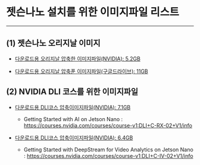 # 젯슨나노 설치를 위한 이미지파일 리스트
***

## (1) 젯슨나노 오리지날 이미지 

* [다운로드용 오리지날 압축한 이미지파일(NVIDIA): 5.2GB](https://developer.nvidia.com/jetson-nano-sd-card-image-r3231)

* [다운로드용 오리지날 압축푼 이미지파일(구글드라이브): 11GB](https://drive.google.com/open?id=14egTHCwcH7Z4_FVVPfy-1JVZ_yrsOHO7)


## (2) NVIDIA DLI 코스를 위한 이미지파일

* [다운로드용 DLI코스 압축이미지파일(NVIDIA): 7.1GB](https://developer.download.nvidia.com/training/nano/dlinano_v1-0-0_image_20GB.zip)
  * Getting Started with AI on Jetson Nano : https://courses.nvidia.com/courses/course-v1:DLI+C-RX-02+V1/info

* [다운로드용 DLI코스 압축이미지파일(NVIDIA): 6.4GB](https://developer.download.nvidia.com/training/nano/dsnano_v1-0-0_20GB_200131A.zip)
  * Getting Started with DeepStream for Video Analytics on Jetson Nano : https://courses.nvidia.com/courses/course-v1:DLI+C-IV-02+V1/info
